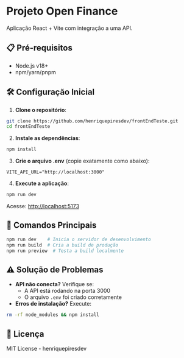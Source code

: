 # Projeto Open Finance

Aplicação React + Vite com integração a uma API.

## 📋 Pré-requisitos

- Node.js v18+
- npm/yarn/pnpm

## 🛠 Configuração Inicial

1. **Clone o repositório**:

```bash
git clone https://github.com/henriquepiresdev/frontEndTeste.git
cd frontEndTeste
```

2. **Instale as dependências**:

```bash
npm install
```

3. **Crie o arquivo .env** (copie exatamente como abaixo):

```env
VITE_API_URL="http://localhost:3000"
```

4. **Execute a aplicação**:

```bash
npm run dev
```

Acesse: [http://localhost:5173](http://localhost:5173)

## 🔄 Comandos Principais

```bash
npm run dev    # Inicia o servidor de desenvolvimento
npm run build  # Cria a build de produção
npm run preview  # Testa a build localmente
```

## ⚠️ Solução de Problemas

- **API não conecta?** Verifique se:
  - A API está rodando na porta 3000
  - O arquivo `.env` foi criado corretamente
- **Erros de instalação?** Execute:

```bash
rm -rf node_modules && npm install
```

## 📝 Licença

MIT License - henriquepiresdev
